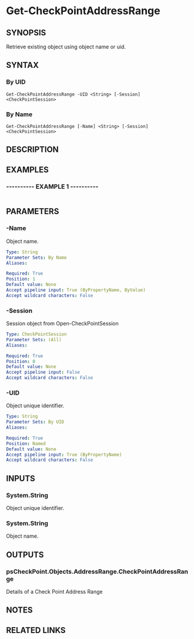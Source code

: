 # Get-CheckPointAddressRange

## SYNOPSIS
Retrieve existing object using object name or uid.

## SYNTAX

### By UID
```
Get-CheckPointAddressRange -UID <String> [-Session] <CheckPointSession>
```

### By Name
```
Get-CheckPointAddressRange [-Name] <String> [-Session] <CheckPointSession>
```

## DESCRIPTION

## EXAMPLES

### ----------  EXAMPLE 1  ----------
```

```

## PARAMETERS

### -Name
Object name.

```yaml
Type: String
Parameter Sets: By Name
Aliases: 

Required: True
Position: 1
Default value: None
Accept pipeline input: True (ByPropertyName, ByValue)
Accept wildcard characters: False
```

### -Session
Session object from Open-CheckPointSession

```yaml
Type: CheckPointSession
Parameter Sets: (All)
Aliases: 

Required: True
Position: 0
Default value: None
Accept pipeline input: False
Accept wildcard characters: False
```

### -UID
Object unique identifier.

```yaml
Type: String
Parameter Sets: By UID
Aliases: 

Required: True
Position: Named
Default value: None
Accept pipeline input: True (ByPropertyName)
Accept wildcard characters: False
```

## INPUTS

### System.String
Object unique identifier.

### System.String
Object name.

## OUTPUTS

### psCheckPoint.Objects.AddressRange.CheckPointAddressRange
Details of a Check Point Address Range

## NOTES

## RELATED LINKS

